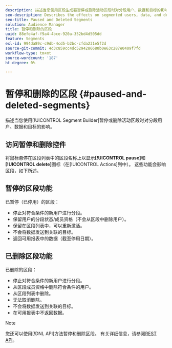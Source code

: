 ```yaml
---
description: 描述当您使用区段生成器暂停或删除活动区段时对分段用户、数据和目标的影响。
seo-description: Describes the effects on segmented users, data, and destinations when you pause or delete an active segment using Segment Builder.
seo-title: Paused and Deleted Segments
solution: Audience Manager
title: 暂停和删除的区段
uuid: 88efe4af-f9a4-4bce-920a-352bd4d505dd
feature: Segments
exl-id: 994da89c-c9db-4cd5-b2bc-cfda231e5f2d
source-git-commit: 4d3c859cc4dc5294286680b0e63c287e0409f7fd
workflow-type: tm+mt
source-wordcount: '187'
ht-degree: 0%

---
```


# 暂停和删除的区段 {#paused-and-deleted-segments}

描述当您使用[!UICONTROL Segment Builder]暂停或删除活动区段时对分段用户、数据和目标的影响。

## 访问暂停和删除控件

将鼠标悬停在区段列表中的区段名称上以显示&#x200B;**[!UICONTROL pause]**&#x200B;和&#x200B;**[!UICONTROL delete]**&#x200B;图标（在[!UICONTROL Actions]列中）。 这些功能会影响区段，如下所述。

## 暂停的区段功能

已暂停（已停用）的区段：

* 停止对符合条件的新用户进行分段。
* 保留用户的分段状态/成员资格（不会从区段中删除用户）。
* 保留在区段列表中，可以重新激活。
* 不会将数据发送到关联的目标。
* 返回可用报表中的数据（截至停用日期）。

## 已删除区段功能

已删除的区段：

* 停止对符合条件的新用户进行分段。
* 从区段成员资格中删除符合条件的用户。
* 从区段列表中删除。
* 无法取消删除。
* 不会将数据发送到关联的目标。
* 在可用报表中不返回数据。

>[!NOTE]
>
>您还可以使用[!DNL API]方法暂停和删除区段。 有关详细信息，请参阅[REST API](../../api/rest-api-main/rest-api-main.md)。
